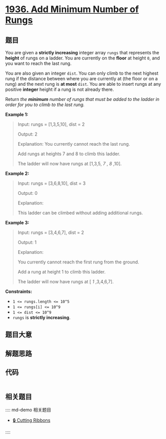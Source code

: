 # [1936. Add Minimum Number of Rungs](https://leetcode.com/problems/add-minimum-number-of-rungs/)

## 题目

You are given a **strictly increasing** integer array `rungs` that represents
the **height** of rungs on a ladder. You are currently on the **floor** at
height `0`, and you want to reach the last rung.

You are also given an integer `dist`. You can only climb to the next highest
rung if the distance between where you are currently at (the floor or on a
rung) and the next rung is **at most** `dist`. You are able to insert rungs at
any positive **integer** height if a rung is not already there.

Return _the **minimum** number of rungs that must be added to the ladder in
order for you to climb to the last rung._

**Example 1:**

> Input: rungs = [1,3,5,10], dist = 2
>
> Output: 2
>
> Explanation: You currently cannot reach the last rung.
>
> Add rungs at heights 7 and 8 to climb this ladder.
>
> The ladder will now have rungs at [1,3,5, _7_ , _8_ ,10].

**Example 2:**

> Input: rungs = [3,6,8,10], dist = 3
>
> Output: 0
>
> Explanation:
>
> This ladder can be climbed without adding additional rungs.

**Example 3:**

> Input: rungs = [3,4,6,7], dist = 2
>
> Output: 1
>
> Explanation:
>
> You currently cannot reach the first rung from the ground.
>
> Add a rung at height 1 to climb this ladder.
>
> The ladder will now have rungs at [ _1_ ,3,4,6,7].

**Constraints:**

- `1 <= rungs.length <= 10^5`
- `1 <= rungs[i] <= 10^9`
- `1 <= dist <= 10^9`
- `rungs` is **strictly increasing**.

## 题目大意

## 解题思路

## 代码

```javascript

```

## 相关题目

:::: md-demo 相关题目

- [🔒 Cutting Ribbons](https://leetcode.com/problems/cutting-ribbons)

::::
